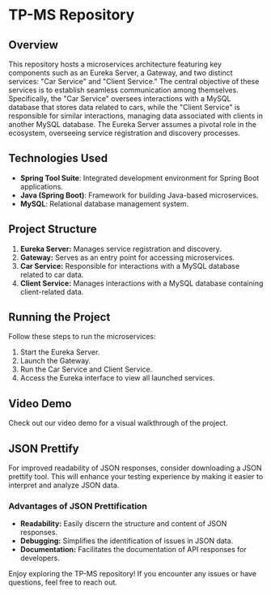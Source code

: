 # TP-MS Repository

## Overview

This repository hosts a microservices architecture featuring key components such as an Eureka Server, a Gateway, and two distinct services: "Car Service" and "Client Service." The central objective of these services is to establish seamless communication among themselves. Specifically, the "Car Service" oversees interactions with a MySQL database that stores data related to cars, while the "Client Service" is responsible for similar interactions, managing data associated with clients in another MySQL database. The Eureka Server assumes a pivotal role in the ecosystem, overseeing service registration and discovery processes.

## Technologies Used

- **Spring Tool Suite**: Integrated development environment for Spring Boot applications.
- **Java (Spring Boot)**: Framework for building Java-based microservices.
- **MySQL**: Relational database management system.

## Project Structure

1. **Eureka Server:** Manages service registration and discovery.
2. **Gateway:** Serves as an entry point for accessing microservices.
3. **Car Service:** Responsible for interactions with a MySQL database related to car data.
4. **Client Service:** Manages interactions with a MySQL database containing client-related data.


## Running the Project

Follow these steps to run the microservices:

1. Start the Eureka Server.
2. Launch the Gateway.
3. Run the Car Service and Client Service.
4. Access the Eureka interface to view all launched services.

## Video Demo

Check out our video demo for a visual walkthrough of the project.

## JSON Prettify

For improved readability of JSON responses, consider downloading a JSON prettify tool. This will enhance your testing experience by making it easier to interpret and analyze JSON data.

### Advantages of JSON Prettification

- **Readability:** Easily discern the structure and content of JSON responses.
- **Debugging:** Simplifies the identification of issues in JSON data.
- **Documentation:** Facilitates the documentation of API responses for developers.

Enjoy exploring the TP-MS repository! If you encounter any issues or have questions, feel free to reach out.
